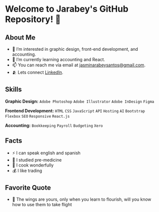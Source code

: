 # Welcome to Jarabey's GitHub Repository! 👋

## About Me
- 👀 I’m interested in graphic design, front-end development, and accounting.
- 🌱 I’m currently learning accounting and React.
- 📫 You can reach me via email at jasminarabeysantos@gmail.com.
- 🫂 Lets connect [LinkedIn](https://www.linkedin.com/in/jasmin-santos-493a8925b?utm_source=share&utm_campaign=share_via&utm_content=profile&utm_medium=android_app/).

## Skills

**Graphic Design:** `Adobe Photoshop` `Adobe Illustrator` `Adobe InDesign` `Figma`

**Frontend Development:** `HTML` `CSS` `JavaScript` `API` `Hosting` `AI` `Bootstrap` `Flexbox` `SEO` `Responsive` `React.js`

**Accounting:** `Bookkeeping` `Payroll` `Budgeting` `Xero`


## Facts
- ⚡ I can speak english and spanish
- 💉 I studied pre-medicine
- 🥑 I cook wonderfully
- 💰 I like trading 

## Favorite Quote
- 🦋 The wings are yours, only when you learn to flourish, will you know how to use them to take flight 
